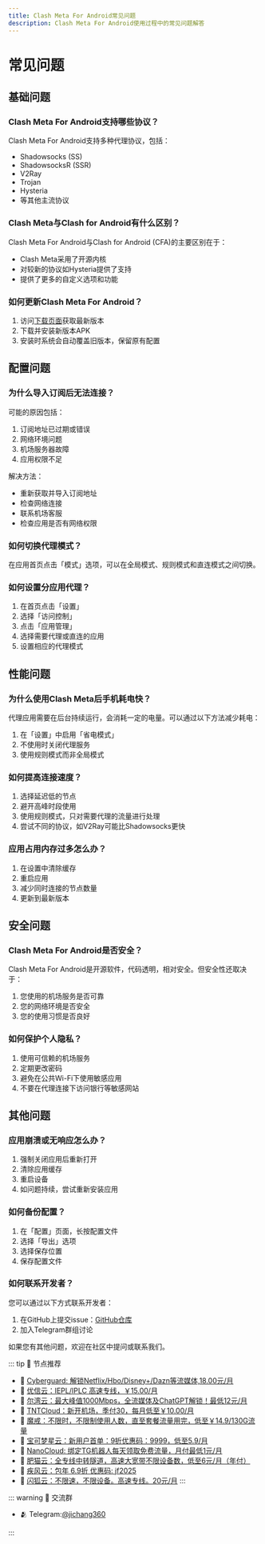 ```yaml
---
title: Clash Meta For Android常见问题
description: Clash Meta For Android使用过程中的常见问题解答
---
```


# 常见问题

## 基础问题

### Clash Meta For Android支持哪些协议？

Clash Meta For Android支持多种代理协议，包括：
- Shadowsocks (SS)
- ShadowsocksR (SSR)
- V2Ray
- Trojan
- Hysteria
- 等其他主流协议

### Clash Meta与Clash for Android有什么区别？

Clash Meta For Android与Clash for Android (CFA)的主要区别在于：
- Clash Meta采用了开源内核
- 对较新的协议如Hysteria提供了支持
- 提供了更多的自定义选项和功能

### 如何更新Clash Meta For Android？

1. 访问[下载页面](/download)获取最新版本
2. 下载并安装新版本APK
3. 安装时系统会自动覆盖旧版本，保留原有配置

## 配置问题

### 为什么导入订阅后无法连接？

可能的原因包括：
1. 订阅地址已过期或错误
2. 网络环境问题
3. 机场服务器故障
4. 应用权限不足

解决方法：
- 重新获取并导入订阅地址
- 检查网络连接
- 联系机场客服
- 检查应用是否有网络权限

### 如何切换代理模式？

在应用首页点击「模式」选项，可以在全局模式、规则模式和直连模式之间切换。

### 如何设置分应用代理？

1. 在首页点击「设置」
2. 选择「访问控制」
3. 点击「应用管理」
4. 选择需要代理或直连的应用
5. 设置相应的代理模式

## 性能问题

### 为什么使用Clash Meta后手机耗电快？

代理应用需要在后台持续运行，会消耗一定的电量。可以通过以下方法减少耗电：
1. 在「设置」中启用「省电模式」
2. 不使用时关闭代理服务
3. 使用规则模式而非全局模式

### 如何提高连接速度？

1. 选择延迟低的节点
2. 避开高峰时段使用
3. 使用规则模式，只对需要代理的流量进行处理
4. 尝试不同的协议，如V2Ray可能比Shadowsocks更快

### 应用占用内存过多怎么办？

1. 在设置中清除缓存
2. 重启应用
3. 减少同时连接的节点数量
4. 更新到最新版本

## 安全问题

### Clash Meta For Android是否安全？

Clash Meta For Android是开源软件，代码透明，相对安全。但安全性还取决于：
1. 您使用的机场服务是否可靠
2. 您的网络环境是否安全
3. 您的使用习惯是否良好

### 如何保护个人隐私？

1. 使用可信赖的机场服务
2. 定期更改密码
3. 避免在公共Wi-Fi下使用敏感应用
4. 不要在代理连接下访问银行等敏感网站

## 其他问题

### 应用崩溃或无响应怎么办？

1. 强制关闭应用后重新打开
2. 清除应用缓存
3. 重启设备
4. 如问题持续，尝试重新安装应用

### 如何备份配置？

1. 在「配置」页面，长按配置文件
2. 选择「导出」选项
3. 选择保存位置
4. 保存配置文件

### 如何联系开发者？

您可以通过以下方式联系开发者：
1. 在GitHub上提交issue：[GitHub仓库](https://github.com/MetaCubeX/ClashMetaForAndroid)
2. 加入Telegram群组讨论

如果您有其他问题，欢迎在社区中提问或联系我们。

::: tip 🎉 节点推荐
- 🚀 [Cyberguard: 解锁Netflix/Hbo/Disney+/Dazn等流媒体,18.00元/月](https://www.cyberguard.best/#/register?code=XsreC0T5)<br>
- 🚀 [优信云：IEPL/IPLC 高速专线，￥15.00/月](https://www.优信云.com/#/register?code=JRtE5uIV)<br>
- 🚀 [尔湾云：最大峰值1000Mbps，全流媒体及ChatGPT解锁！最低12元/月](https://erwan6.net/auth/register?code=BoObCd)<br>
- 🚀 [TNTCloud：新开机场，季付30，每月低至￥10.00/月](https://haibing822.tntvipaff.cc/#/register?code=GtjJVgml)<br>
- 🚀 [魔戒：不限时，不限制使用人数，直至套餐流量用完，低至￥14.9/130G流量](https://mojie.app/#/register?code=sSdtPtLo)<br>
- 🚀 [宝可梦星云：新用户首单：9折优惠码：9999，低至5.9/月 ](https://a.suola.link/pokemon)<br>
- 🚀 [NanoCloud: 绑定TG机器人每天领取免费流量，月付最低1元/月](https://edu.uodoo.bid/auth/register?code=JMiOQDHf)<br>
- 🚀 [肥猫云：全专线中转隧道，高速大宽带不限设备数，低至6元/月（年付）](https://fchb1188.fcvipaff.cc/register?aff=X1vZd2wf)<br>
- 🚀 [疾风云：包年 6.9折 优惠码: jf2025](https://homes.tr25.cn?code=ReCm)<br>
- 🚀 [闪狐云：不限速，不限设备。高速专线。20元/月](https://inv02.ffaff.cc/register?aff=WQApz2pv)
:::

::: warning  💬 交流群

- 🫂 Telegram:[@jichang360](https://t.me/jichang360)

:::